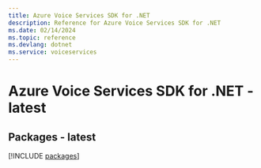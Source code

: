 ```yaml
---
title: Azure Voice Services SDK for .NET
description: Reference for Azure Voice Services SDK for .NET
ms.date: 02/14/2024
ms.topic: reference
ms.devlang: dotnet
ms.service: voiceservices
---
```

# Azure Voice Services SDK for .NET - latest
## Packages - latest
[!INCLUDE [packages](voice-services-index.md)]